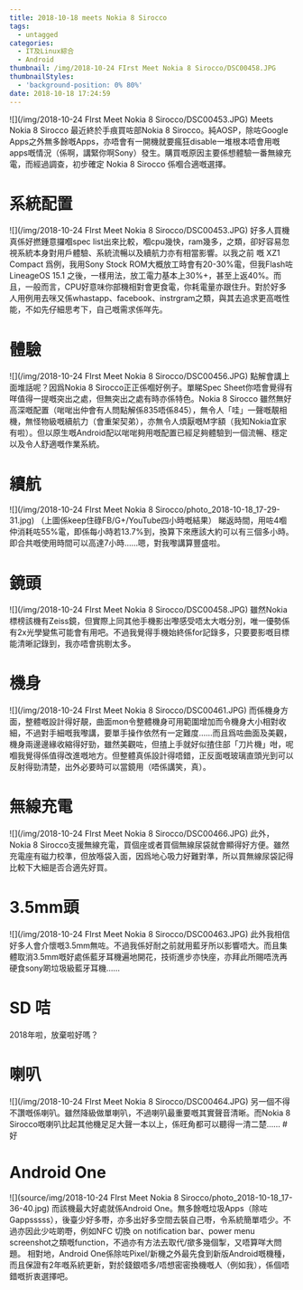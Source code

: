 ```yaml
---
title: 2018-10-18 meets Nokia 8 Sirocco
tags:
  - untagged
categories:
  - IT及Linux綜合
  - Android
thumbnail: /img/2018-10-24 FIrst Meet Nokia 8 Sirocco/DSC00458.JPG
thumbnailStyles:
  - 'background-position: 0% 80%'
date: 2018-10-18 17:24:59
---
```

![](/img/2018-10-24 FIrst Meet Nokia 8 Sirocco/DSC00453.JPG)
Meets Nokia 8 Sirocco
最近終於手痕買咗部Nokia 8 Sirocco。純AOSP，除咗Google Apps之外無多餘嘅Apps，亦唔會有一開機就要瘋狂disable一堆根本唔會用嘅apps嘅情況（係啊，講緊你啊Sony）發生。購買嘅原因主要係想體驗一番無線充電，而經過調查，初步確定 Nokia 8 Sirocco 係嗰合適嘅選擇。

# 系統配置
![](/img/2018-10-24 FIrst Meet Nokia 8 Sirocco/DSC00453.JPG)
好多人買機真係好撚鍾意攞嗰spec list出來比較，嗰cpu幾快，ram幾多，之類，卻好容易忽視系統本身對用戶體驗、系統流暢以及續航力亦有相當影響。以我之前 嘅 XZ1 Compact 爲例，我用Sony Stock ROM大概放工時會有20-30%電，但我Flash咗LineageOS 15.1 之後，一樣用法，放工電力基本上30%+，甚至上返40%。而且，一般而言，CPU好意味你部機相對會更食電，你耗電量亦跟住升。對於好多人用例用去咪又係whastapp、facebook、instrgram之類，與其去追求更高嘅性能，不如先仔細思考下，自己嘅需求係咩先。

# 體驗
![](/img/2018-10-24 FIrst Meet Nokia 8 Sirocco/DSC00456.JPG)
點解會講上面堆話呢？因爲Nokia 8 Sirocco正正係嗰好例子。單睇Spec Sheet你唔會覺得有咩值得一提嘅突出之處，但無突出之處有時亦係特色。Nokia 8 Sirocco 雖然無好高深嘅配置（啱啱出仲會有人問點解係835唔係845），無令人「哇」一聲嘅靚相機，無怪物級嘅續航力（會重架契弟），亦無令人煩厭嘅M字額（我知Nokia宜家有啦）。但以原生嘅Android配以啱啱夠用嘅配置已經足夠體驗到一個流暢、穩定以及令人舒適嘅作業系統。

# 續航
![](/img/2018-10-24 FIrst Meet Nokia 8 Sirocco/photo_2018-10-18_17-29-31.jpg)
（上圖係keep住碌FB/G+/YouTube四小時嘅結果）
睇返時間，用咗4嗰仲消耗咗55%電，即係每小時若13.7%到，換算下來應該大約可以有三個多小時。即合共嘅使用時間可以高達7小時……嗯，對我嚟講算豐盛啦。

# 鏡頭
![](/img/2018-10-24 FIrst Meet Nokia 8 Sirocco/DSC00458.JPG)
雖然Nokia 標榜該機有Zeiss鏡，但實際上同其他手機影出嚟感受唔太大嘅分別，唯一優勢係有2x光學變焦可能會有用吧。不過我覺得手機始終係for記錄多，只要要影嘅目標能清晰記錄到，我亦唔會挑剔太多。

# 機身
![](/img/2018-10-24 FIrst Meet Nokia 8 Sirocco/DSC00461.JPG)
而係機身方面，整體嘅設計得好靚，曲面mon令整體機身可用範圍增加而令機身大小相對收細，不過對手細嘅我嚟講，要單手操作依然有一定難度……而且爲咗曲面及美觀，機身兩邊邊緣收縮得好勁，雖然美觀咗，但揸上手就好似揸住部「刀片機」咁，呢嗰我覺得係值得改進嘅地方。但整體真係設計得唔錯，正反面嘅玻璃直頭光到可以反射得勁清楚，出外必要時可以當鏡用（唔係講笑，真）。

# 無線充電
![](/img/2018-10-24 FIrst Meet Nokia 8 Sirocco/DSC00466.JPG)
此外，Nokia 8 Sirocco支援無線充電，買個座或者買個無線尿袋就會顯得好方便。雖然充電座有磁力校準，但放喺袋入面，因爲地心吸力好難對準，所以買無線尿袋記得比較下大細是否合適先好買。

# 3.5mm頭
![](/img/2018-10-24 FIrst Meet Nokia 8 Sirocco/DSC00463.JPG)
此外我相信好多人會介懷嘅3.5mm無咗。不過我係好耐之前就用藍牙所以影響唔大。而且集體取消3.5mm嘅好處係藍牙耳機遍地開花，技術進步亦快座，亦拜此所賜唔洗再硬食sony啲垃圾級藍牙耳機……

# SD 咭
2018年啦，放棄啦好嗎？

# 喇叭
![](/img/2018-10-24 FIrst Meet Nokia 8 Sirocco/DSC00464.JPG)
另一個不得不讚嘅係喇叭。雖然降級做單喇叭，不過喇叭最重要嘅其實聲音清晰。而Nokia 8 Sirocco嘅喇叭比起其他機足足大聲一本以上，係旺角都可以聽得一清二楚…… #好

# Android One
![](source/img/2018-10-24 FIrst Meet Nokia 8 Sirocco/photo_2018-10-18_17-36-40.jpg)
而該機最大好處就係Android One。無多餘嘅垃圾Apps（除咗Gappsssss），後臺少好多嘢，亦多出好多空間去裝自己嘢，令系統簡單唔少。不過亦因此少咗啲嘢，例如NFC 切換 on notification bar、power menu screenshot之類嘅function，不過亦有方法去取代/撳多幾個掣，又唔算咩大問題。
相對地，Android One係除咗Pixel/新機之外最先食到新版Android嘅機種，而且保證有2年嘅系統更新，對於錢銀唔多/唔想密密換機嘅人（例如我），係個唔錯嘅折衷選擇吧。
